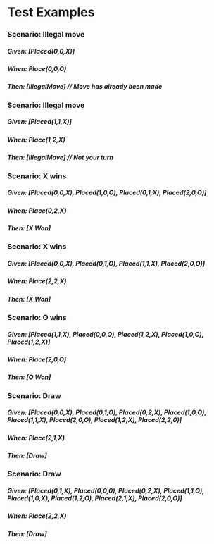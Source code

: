 # Test Examples

### Scenario: Illegal move 

##### Given: [Placed(0,0,X)]

##### When: Place(0,0,O)

##### Then: [IllegalMove] // Move has already been made

### Scenario: Illegal move 

##### Given: [Placed(1,1,X)]

##### When: Place(1,2,X)

##### Then: [IllegalMove] // Not your turn



### Scenario: X wins

##### Given: [Placed(0,0,X), Placed(1,0,O), Placed(0,1,X), Placed(2,0,O)]

##### When: Place(0,2,X)

##### Then: [X Won]

### Scenario: X wins

##### Given: [Placed(0,0,X), Placed(0,1,O), Placed(1,1,X), Placed(2,0,O)]

##### When: Place(2,2,X)

##### Then: [X Won]

### Scenario: O wins

##### Given: [Placed(1,1,X), Placed(0,0,O), Placed(1,2,X), Placed(1,0,O), Placed(1,2,X)]

##### When: Place(2,0,O)

##### Then: [O Won]


### Scenario: Draw

##### Given: [Placed(0,0,X), Placed(0,1,O), Placed(0,2,X), Placed(1,0,O), Placed(1,1,X), Placed(2,0,O), Placed(1,2,X), Placed(2,2,0)]

##### When: Place(2,1,X)

##### Then: [Draw]

### Scenario: Draw

##### Given: [Placed(0,1,X), Placed(0,0,0), Placed(0,2,X), Placed(1,1,O), Placed(1,0,X), Placed(1,2,O), Placed(2,1,X), Placed(2,0,O)]

##### When: Place(2,2,X)

##### Then: [Draw]



